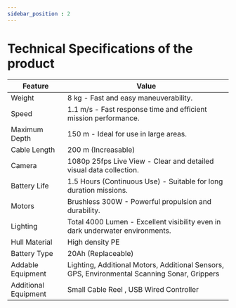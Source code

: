 ```yaml
---
sidebar_position : 2
---
```


# Technical Specifications of the product


| Feature | Value |
|----------------------------|--------------------------------------------------------------------------------------------------------------------------------------------------------------------------------------------------------------------------------------------|
| Weight | 8 kg - Fast and easy maneuverability. |
| Speed | 1.1 m/s - Fast response time and efficient mission performance. |
| Maximum Depth | 150 m - Ideal for use in large areas. |
| Cable Length | 200 m (Increasable) |
|Camera | 1080p 25fps Live View - Clear and detailed visual data collection. |
| Battery Life | 1.5 Hours (Continuous Use) - Suitable for long duration missions. |
| Motors | Brushless 300W - Powerful propulsion and durability. |
| Lighting | Total 4000 Lumen - Excellent visibility even in dark underwater environments. |
|Hull Material | High density PE |
| Battery Type | 20Ah (Replaceable) |
| Addable Equipment | Lighting, Additional Motors, Additional Sensors, GPS, Environmental Scanning Sonar, Grippers |
| Additional Equipment | Small Cable Reel , USB Wired Controller |